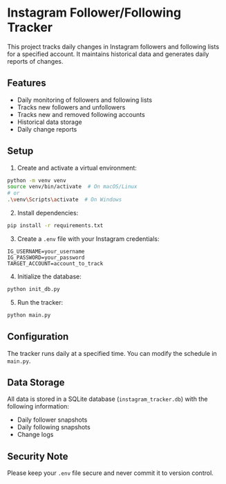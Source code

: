 # Instagram Follower/Following Tracker

This project tracks daily changes in Instagram followers and following lists for a specified account. It maintains historical data and generates daily reports of changes.

## Features

- Daily monitoring of followers and following lists
- Tracks new followers and unfollowers
- Tracks new and removed following accounts
- Historical data storage
- Daily change reports

## Setup

1. Create and activate a virtual environment:
```bash
python -m venv venv
source venv/bin/activate  # On macOS/Linux
# or
.\venv\Scripts\activate  # On Windows
```

2. Install dependencies:
```bash
pip install -r requirements.txt
```

3. Create a `.env` file with your Instagram credentials:
```
IG_USERNAME=your_username
IG_PASSWORD=your_password
TARGET_ACCOUNT=account_to_track
```

4. Initialize the database:
```bash
python init_db.py
```

5. Run the tracker:
```bash
python main.py
```

## Configuration

The tracker runs daily at a specified time. You can modify the schedule in `main.py`.

## Data Storage

All data is stored in a SQLite database (`instagram_tracker.db`) with the following information:
- Daily follower snapshots
- Daily following snapshots
- Change logs

## Security Note

Please keep your `.env` file secure and never commit it to version control.
